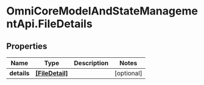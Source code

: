 # OmniCoreModelAndStateManagementApi.FileDetails

## Properties

Name | Type | Description | Notes
------------ | ------------- | ------------- | -------------
**details** | [**[FileDetail]**](FileDetail.md) |  | [optional] 


